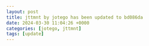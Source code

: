 ```yaml
---
layout: post
title: jttmnt by jotego has been updated to bd086da
date: 2024-03-30 11:04:26 +0000
categories: [jotego, jttmnt]
tags: [update]
---
```


